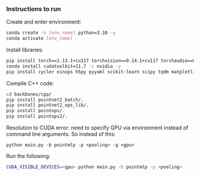 ### Instructions to run

Create and enter environment:
```bash
conda create -n [env_name] python=3.10 -y
conda activate [env_name]
```

Install libraries:
```bash
pip install torch==1.13.1+cu117 torchvision==0.14.1+cu117 torchaudio==0.13.1 --extra-index-url https://download.pytorch.org/whl/cu117
conda install cudatoolkit=11.7 -c nvidia -y
pip install cycler einops h5py pyyaml scikit-learn scipy tqdm matplotlib timm torch-geometric torch-scatter torch-cluster easydict
```

Compile C++ code:
```bash
cd backbones/cpp/
pip install pointnet2_batch/.
pip install pointnet2_ops_lib/.
pip install pointops/.
pip install pointops2/.
```

Resolution to CUDA error: need to specify GPU via environment instead of command line arguments. So instead of this:
```
python main.py -b pointmlp -p <pooling> -g <gpu>
```
Run the following:
```bash
CUDA_VISIBLE_DEVICES=<gpu> python main.py -b pointmlp -p <pooling>
```


